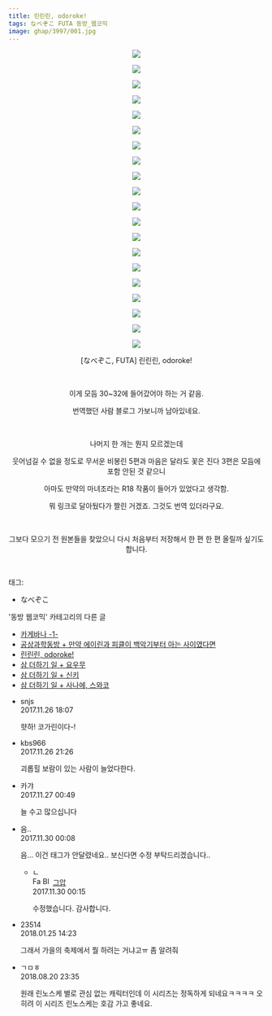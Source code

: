 ```yaml
---
title: 린린린, odoroke!
tags: なべぞこ FUTA 동방_웹코믹
image: ghap/3997/001.jpg
---
```

<div class="article">
<p style="text-align: center; clear: none; float: none;"><img src="{{ site.nasurl }}/ghap/3997/001.jpg"/></p>
<p style="text-align: center; clear: none; float: none;"><img src="{{ site.nasurl }}/ghap/3997/002.jpg"/></p>
<p style="text-align: center; clear: none; float: none;"><img src="{{ site.nasurl }}/ghap/3997/003.jpg"/></p>
<p style="text-align: center; clear: none; float: none;"><img src="{{ site.nasurl }}/ghap/3997/004.jpg"/></p>
<p style="text-align: center; clear: none; float: none;"><img src="{{ site.nasurl }}/ghap/3997/005.jpg"/></p>
<p style="text-align: center; clear: none; float: none;"><img src="{{ site.nasurl }}/ghap/3997/006.jpg"/></p>
<p style="text-align: center; clear: none; float: none;"><img src="{{ site.nasurl }}/ghap/3997/007.jpg"/></p>
<p style="text-align: center; clear: none; float: none;"><img src="{{ site.nasurl }}/ghap/3997/008.jpg"/></p>
<p style="text-align: center; clear: none; float: none;"><img src="{{ site.nasurl }}/ghap/3997/009.jpg"/></p>
<p style="text-align: center; clear: none; float: none;"><img src="{{ site.nasurl }}/ghap/3997/010.jpg"/></p>
<p style="text-align: center; clear: none; float: none;"><img src="{{ site.nasurl }}/ghap/3997/011.jpg"/></p>
<p style="text-align: center; clear: none; float: none;"><img src="{{ site.nasurl }}/ghap/3997/012.jpg"/></p>
<p style="text-align: center; clear: none; float: none;"><img src="{{ site.nasurl }}/ghap/3997/013.jpg"/></p>
<p style="text-align: center; clear: none; float: none;"><img src="{{ site.nasurl }}/ghap/3997/014.jpg"/></p>
<p style="text-align: center; clear: none; float: none;"><img src="{{ site.nasurl }}/ghap/3997/015.jpg"/></p>
<p style="text-align: center; clear: none; float: none;"><img src="{{ site.nasurl }}/ghap/3997/016.jpg"/></p>
<p style="text-align: center; clear: none; float: none;"><img src="{{ site.nasurl }}/ghap/3997/017.jpg"/></p>
<p style="text-align: center; clear: none; float: none;"><img src="{{ site.nasurl }}/ghap/3997/018.jpg"/></p>
<p style="text-align: center; clear: none; float: none;"><img src="{{ site.nasurl }}/ghap/3997/019.jpg"/></p>
<p style="text-align: center; clear: none; float: none;"><img src="{{ site.nasurl }}/ghap/3997/020.jpg"/></p>
<p style="text-align: center; clear: none; float: none;">[なべぞこ, FUTA] 린린린, odoroke!</p>
<p style="text-align: center; clear: none; float: none;"><br/></p>
<p style="text-align: center; clear: none; float: none;">이게 모듬 30~32에 들어갔어야 하는 거 같음.</p>
<p style="text-align: center; clear: none; float: none;">번역했던 사람 블로그 가보니까 남아있네요.</p>
<p style="text-align: center; clear: none; float: none;"><br/></p>
<p style="text-align: center; clear: none; float: none;">나머지 한 개는 뭔지 모르겠는데</p>
<p style="text-align: center; clear: none; float: none;">웃어넘길 수 없을 정도로 무서운 비봉린 5편과 마음은 달라도 꽃은 진다 3편은 모듬에 포함 안된 것 같으니</p>
<p style="text-align: center; clear: none; float: none;">아마도 만약의 마녀조라는 R18 작품이 들어가 있었다고 생각함.</p>
<p style="text-align: center; clear: none; float: none;">뭐 링크로 달아뒀다가 짤린 거겠죠. 그것도 번역 있더라구요.</p>
<p style="text-align: center; clear: none; float: none;"><br/></p>
<p style="text-align: center; clear: none; float: none;">그보다 모으기 전 원본들을 찾았으니 다시 처음부터 저장해서 한 편 한 편 올릴까 싶기도 합니다.</p>
<p><br/></p>
</div><div class="tagTrail">
<p>태그: </p>
<ul>
<li>なべぞこ</li>
</ul>
</div><div class="another">
<p>'동방 웹코믹' 카테고리의 다른 글</p>
<ul>
<li><a href="/2017-11-27-ghap_4001">카게바나 -1-</a></li>
<li><a href="/2017-11-27-ghap_4000">공상과학동방 + 만약 에이린과 피클이 백악기부터 아는 사이였다면</a></li>
<li><a href="/2017-11-26-ghap_3997">린린린, odoroke!</a></li>
<li><a href="/2017-11-26-ghap_3996">삼 더하기 일 + 요우무</a></li>
<li><a href="/2017-11-26-ghap_3995">삼 더하기 일 + 신키</a></li>
<li><a href="/2017-11-26-ghap_3994">삼 더하기 일 + 사나에, 스와코</a></li>
</ul>
</div><div class="cb_module cb_fluid">
<div class="cb_wrt cb_profile">
<div class="comment">
<ul>
<li class="cb_thumb_off" id="comment15137860">
<div class="cb_comment_area">
<div class="cb_info_area">
<div class="cb_section">
<span class="cb_nick_name">snjs</span>
</div>
<div class="cb_section">
<span class="cb_date">2017.11.26 18:07 </span>
</div>
</div>
<div class="cb_dsc_comment">
<p class="cb_dsc">
											햣하! 코가린이다-!
										</p>
</div>
</div></li>
<li class="cb_thumb_off" id="comment15137951">
<div class="cb_comment_area">
<div class="cb_info_area">
<div class="cb_section">
<span class="cb_nick_name">kbs966</span>
</div>
<div class="cb_section">
<span class="cb_date">2017.11.26 21:26 </span>
</div>
</div>
<div class="cb_dsc_comment">
<p class="cb_dsc">
											괴롭힐 보람이 있는 사람이 늘었다한다.
										</p>
</div>
</div></li>
<li class="cb_thumb_off" id="comment15138070">
<div class="cb_comment_area">
<div class="cb_info_area">
<div class="cb_section">
<span class="cb_nick_name">카갸</span>
</div>
<div class="cb_section">
<span class="cb_date">2017.11.27 00:49 </span>
</div>
</div>
<div class="cb_dsc_comment">
<p class="cb_dsc">
											늘 수고 많으십니다
										</p>
</div>
</div></li>
<li class="cb_thumb_off" id="comment15141032">
<div class="cb_comment_area">
<div class="cb_info_area">
<div class="cb_section">
<span class="cb_nick_name">음..</span>
</div>
<div class="cb_section">
<span class="cb_date">2017.11.30 00:08 </span>
</div>
</div>
<div class="cb_dsc_comment">
<p class="cb_dsc">
											음... 이건 태그가 안달렸네요.. 보신다면 수정 부탁드리겠습니다..
										</p>
</div>
<ul>
<li class="cb_thumb_off" id="comment15141039">
<span class="cb_bu_subnode">ㄴ</span>
<div class="cb_comment_area">
<div class="cb_info_area">
<div class="cb_section">
<span class="cb_nick_name"><img alt="Favicon of https://ghaptouhou.tistory.com" height="16" onerror="this.onerror=null;this.parentNode.removeChild(this)" src="https://ghaptouhou.tistory.com/favicon.ico" width="16"/> <img alt="BlogIcon" height="16" onerror="this.parentNode.removeChild(this)" src="https://ghaptouhou.tistory.com/index.gif" width="16"/> <a href="https://ghaptouhou.tistory.com" onclick="return openLinkInNewWindow(this)"> 그압</a><span class="tistoryProfileLayerTrigger" onclick='TistoryProfile.show(event, this, {"title":"\uc800\uae30 \uc774\uac70 \ub098\uc911\uc5d0 \uc218\uc815 \uac00\ub2a5\ud558\ub098\uc694","url":"https:\/\/ghap.tistory.com","nickname":"\uadf8\uc555","items":[]}); return false;'></span></span>
</div>
<div class="cb_section">
<span class="cb_date">2017.11.30 00:15 </span>
</div>
</div>
<div class="cb_dsc_comment">
<p class="cb_dsc">
																수정했습니다. 감사합니다.
															</p>
</div>
</div>
</li>
</ul>
</div></li>
<li class="cb_thumb_off" id="comment15182706">
<div class="cb_comment_area">
<div class="cb_info_area">
<div class="cb_section">
<span class="cb_nick_name">23514</span>
</div>
<div class="cb_section">
<span class="cb_date">2018.01.25 14:23 </span>
</div>
</div>
<div class="cb_dsc_comment">
<p class="cb_dsc">
											그래서 가을의 축제에서 뭘 하려는 거냐고ㅠ 좀 알려줘
										</p>
</div>
</div></li>
<li class="cb_thumb_off" id="comment15313099">
<div class="cb_comment_area">
<div class="cb_info_area">
<div class="cb_section">
<span class="cb_nick_name">ㄱㅁㅎ</span>
</div>
<div class="cb_section">
<span class="cb_date">2018.08.20 23:35 </span>
</div>
</div>
<div class="cb_dsc_comment">
<p class="cb_dsc">
											원래 린노스케 별로 관심 없는 캐릭터인데 이 시리즈는 정독하게 되네요ㅋㅋㅋㅋ 오히려 이 시리즈 린노스케는 호감 가고 좋네요.
										</p>
</div>
</div></li>
</ul>
</div>
</div><!-- commentList close -->
</div>